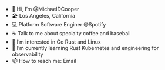 - 👋 Hi, I’m @MichaelDCooper 
- 🏖️ Los Angeles, California
- 💻 Platform Software Enginer @Spotify
- ☕ Talk to me about specialty coffee and baseball 
- 👀 I’m interested in Go Rust and Linux
- 🌱 I’m currently learning Rust Kubernetes and engineering for observability
- 📫 How to reach me: Email 

<!---
MichaelDCooper/MichaelDCooper is a ✨ special ✨ repository because its `README.md` (this file) appears on your GitHub profile.
You can click the Preview link to take a look at your changes.
--->
